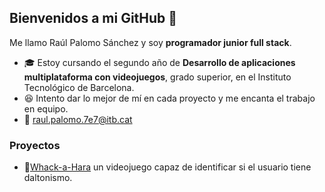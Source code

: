 ## Bienvenidos a mi GitHub 👋
Me llamo Raúl Palomo Sánchez y soy **programador junior full stack**.
- 🎓 Estoy cursando el segundo año de **Desarrollo de aplicaciones multiplataforma con videojuegos**, grado superior, en el Instituto Tecnológico de Barcelona.
- 😆 Intento dar lo mejor de mí en cada proyecto y me encanta el trabajo en equipo.
- 📩 raul.palomo.7e7@itb.cat

### Proyectos
- 🔴[Whack-a-Hara](https://github.com/Pol-Robledillo/Whack-A-Hara/tree/main) un videojuego capaz de identificar si el usuario tiene daltonismo.
<!--
**RaulPalomo/RaulPalomo** is a ✨ _special_ ✨ repository because its `README.md` (this file) appears on your GitHub profile.

Here are some ideas to get you started:

- 🔭 I’m currently working on ...
- 🌱 I’m currently learning ...
- 👯 I’m looking to collaborate on ...
- 🤔 I’m looking for help with ...
- 💬 Ask me about ...
- 📫 How to reach me: ...
- 😄 Pronouns: ...
- ⚡ Fun fact: ...
-->
